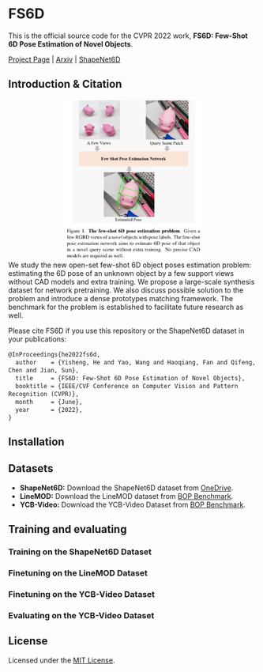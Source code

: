 # FS6D 
This is the official source code for the CVPR 2022 work, **FS6D: Few-Shot 6D Pose Estimation of Novel Objects**.

[Project Page](fs6d.github.io) | [Arxiv](https://arxiv.org/abs/2203.14628) | [ShapeNet6D](https://hkustconnect-my.sharepoint.com/:f:/g/personal/yhebk_connect_ust_hk/Ek9OaY-nmD1GqOZdqV05AbIBZqrPpGMqAZSqoqNHBps23Q?e=VF2Ozk)

## Introduction & Citation
<div align=center><img width="55%" src="figs/intro.png"/></div>
We study the new open-set few-shot 6D object poses estimation problem: estimating the 6D pose of an unknown object by a few support views without CAD models and extra training. We propose a large-scale synthesis dataset for network pretraining. We also discuss possible solution to the problem and introduce a dense prototypes matching framework. The benchmark for the problem is established to facilitate future research as well.


Please cite FS6D if you use this repository or the ShapeNet6D dataset in your publications:

```
@InProceedings{he2022fs6d,
  author    = {Yisheng, He and Yao, Wang and Haoqiang, Fan and Qifeng, Chen and Jian, Sun},
  title     = {FS6D: Few-Shot 6D Pose Estimation of Novel Objects},
  booktitle = {IEEE/CVF Conference on Computer Vision and Pattern Recognition (CVPR)},
  month     = {June},
  year      = {2022},
}
```

## Installation

## Datasets
- **ShapeNet6D:** Download the ShapeNet6D dataset from [OneDrive](https://hkustconnect-my.sharepoint.com/:f:/g/personal/yhebk_connect_ust_hk/Ek9OaY-nmD1GqOZdqV05AbIBZqrPpGMqAZSqoqNHBps23Q?e=VF2Ozk).
- **LineMOD:** Download the LineMOD dataset from [BOP Benchmark](https://bop.felk.cvut.cz/datasets/).
- **YCB-Video:** Download the YCB-Video Dataset from [BOP Benchmark](https://bop.felk.cvut.cz/datasets/).

## Training and evaluating

### Training on the ShapeNet6D Dataset

### Finetuning on the LineMOD Dataset
### Finetuning on the YCB-Video Dataset

### Evaluating on the YCB-Video Dataset

## License
Licensed under the [MIT License](./LICENSE).

